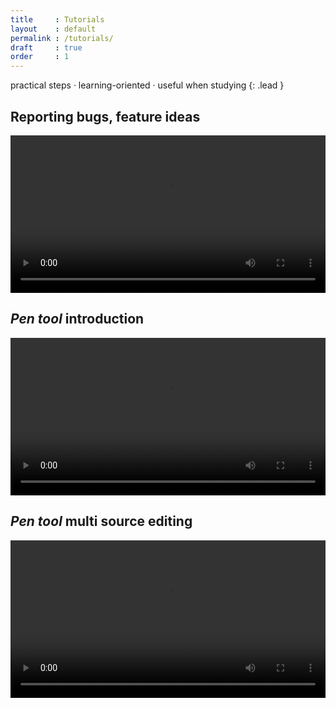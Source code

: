 ```yaml
---
title     : Tutorials
layout    : default
permalink : /tutorials/
draft     : true
order     : 1
---
```


practical steps · learning-oriented · useful when studying
{: .lead }

Reporting bugs, feature ideas
-------
<video src="{{ site.url }}/videos/reporting-issues.mp4" controls="controls" style="width: 100%; max-width: 600px">
</video>

*Pen tool* introduction
-------
<video src="{{ site.url }}/videos/pen-tool-introduction.mp4" controls="controls" style="width: 100%; max-width: 600px">
</video>

*Pen tool* multi source editing
-------
<video src="{{ site.url }}/videos/pen-tool-multi-source-editing.mp4" controls="controls" style="width: 100%; max-width: 600px">
</video>